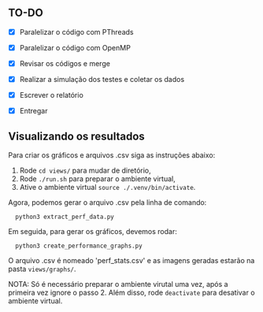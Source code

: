 ## TO-DO

- [x] Paralelizar o código com PThreads
- [x]  Paralelizar o código com OpenMP
- [x]  Revisar os códigos e merge
- [x]  Realizar a simulação dos testes e coletar os dados
- [x]  Escrever o relatório
- [x]  Entregar


## Visualizando os resultados

Para criar os gráficos e arquivos .csv siga as instruções abaixo:
1. Rode `cd views/` para mudar de diretório,
2. Rode `./run.sh` para preparar o ambiente virtual,
3. Ative o ambiente virtual `source ./.venv/bin/activate`.
   
Agora, podemos gerar o arquivo .csv pela linha de comando:
```
  python3 extract_perf_data.py
```
Em seguida, para gerar os gráficos, devemos rodar:
```
  python3 create_performance_graphs.py
```

O arquivo .csv é nomeado 'perf_stats.csv' e as imagens geradas estarão na pasta `views/graphs/`.

NOTA: Só é necessário preparar o ambiente virutal uma vez, após a primeira vez ignore o passo 2. Além disso, rode `deactivate` para desativar o ambiente virtual.
